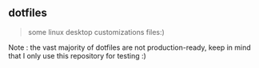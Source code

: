 ## dotfiles
> some linux desktop customizations files:)

Note
: the vast majority of dotfiles are not production-ready, keep in mind that I only use this repository for testing :)


